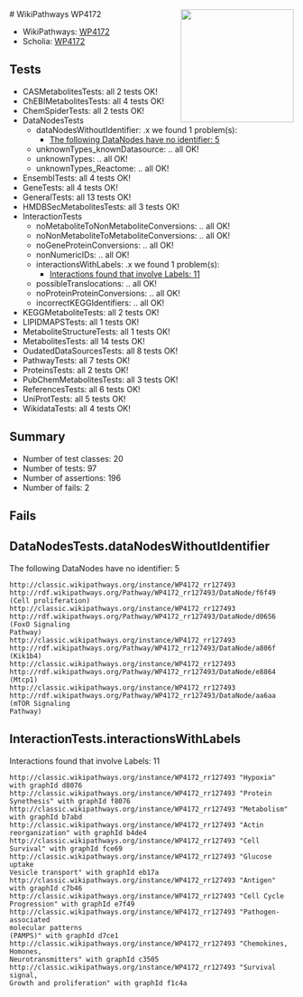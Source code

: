 <img style="float: right; width: 200px" src="https://upload.wikimedia.org/wikipedia/commons/thumb/8/83/Wplogo_with_text_500.png/640px-Wplogo_with_text_500.png" />
# WikiPathways WP4172

* WikiPathways: [WP4172](https://wikipathways.org/pathways/WP4172)
* Scholia: [WP4172](https://scholia.toolforge.org/wikipathways/WP4172)
## Tests
* CASMetabolitesTests: all 2 tests OK!
* ChEBIMetabolitesTests: all 4 tests OK!
* ChemSpiderTests: all 2 tests OK!
* DataNodesTests
    * dataNodesWithoutIdentifier: .x we found 1 problem(s):
        * [The following DataNodes have no identifier: 5](#d2d32fa4)
    * unknownTypes_knownDatasource: .. all OK!
    * unknownTypes: .. all OK!
    * unknownTypes_Reactome: .. all OK!
* EnsemblTests: all 4 tests OK!
* GeneTests: all 4 tests OK!
* GeneralTests: all 13 tests OK!
* HMDBSecMetabolitesTests: all 3 tests OK!
* InteractionTests
    * noMetaboliteToNonMetaboliteConversions: .. all OK!
    * noNonMetaboliteToMetaboliteConversions: .. all OK!
    * noGeneProteinConversions: .. all OK!
    * nonNumericIDs: .. all OK!
    * interactionsWithLabels: .x we found 1 problem(s):
        * [Interactions found that involve Labels: 11](#fe97a8b9)
    * possibleTranslocations: .. all OK!
    * noProteinProteinConversions: .. all OK!
    * incorrectKEGGIdentifiers: .. all OK!
* KEGGMetaboliteTests: all 2 tests OK!
* LIPIDMAPSTests: all 1 tests OK!
* MetaboliteStructureTests: all 1 tests OK!
* MetabolitesTests: all 14 tests OK!
* OudatedDataSourcesTests: all 8 tests OK!
* PathwayTests: all 7 tests OK!
* ProteinsTests: all 2 tests OK!
* PubChemMetabolitesTests: all 3 tests OK!
* ReferencesTests: all 6 tests OK!
* UniProtTests: all 5 tests OK!
* WikidataTests: all 4 tests OK!


## Summary

* Number of test classes: 20
* Number of tests: 97
* Number of assertions: 196
* Number of fails: 2

## Fails

<a name="d2d32fa4" />

## DataNodesTests.dataNodesWithoutIdentifier

The following DataNodes have no identifier: 5
```
http://classic.wikipathways.org/instance/WP4172_rr127493 http://rdf.wikipathways.org/Pathway/WP4172_rr127493/DataNode/f6f49 (Cell proliferation)
http://classic.wikipathways.org/instance/WP4172_rr127493 http://rdf.wikipathways.org/Pathway/WP4172_rr127493/DataNode/d0656 (FoxO Signaling
Pathway)
http://classic.wikipathways.org/instance/WP4172_rr127493 http://rdf.wikipathways.org/Pathway/WP4172_rr127493/DataNode/a806f (Kik1b4)
http://classic.wikipathways.org/instance/WP4172_rr127493 http://rdf.wikipathways.org/Pathway/WP4172_rr127493/DataNode/e8864 (Mtcp1)
http://classic.wikipathways.org/instance/WP4172_rr127493 http://rdf.wikipathways.org/Pathway/WP4172_rr127493/DataNode/aa6aa (mTOR Signaling
Pathway)
```

<a name="fe97a8b9" />

## InteractionTests.interactionsWithLabels

Interactions found that involve Labels: 11
```
http://classic.wikipathways.org/instance/WP4172_rr127493 "Hypoxia" with graphId d8076
http://classic.wikipathways.org/instance/WP4172_rr127493 "Protein Synethesis" with graphId f8076
http://classic.wikipathways.org/instance/WP4172_rr127493 "Metabolism" with graphId b7abd
http://classic.wikipathways.org/instance/WP4172_rr127493 "Actin reorganization" with graphId b4de4
http://classic.wikipathways.org/instance/WP4172_rr127493 "Cell Survival" with graphId fce69
http://classic.wikipathways.org/instance/WP4172_rr127493 "Glucose uptake
Vesicle transport" with graphId eb17a
http://classic.wikipathways.org/instance/WP4172_rr127493 "Antigen" with graphId c7b46
http://classic.wikipathways.org/instance/WP4172_rr127493 "Cell Cycle Progression" with graphId e7f49
http://classic.wikipathways.org/instance/WP4172_rr127493 "Pathogen-associated
molecular patterns
(PAMPS)" with graphId d7ce1
http://classic.wikipathways.org/instance/WP4172_rr127493 "Chemokines, 
Homones, 
Neurotransmitters" with graphId c3505
http://classic.wikipathways.org/instance/WP4172_rr127493 "Survival signal,
Growth and proliferation" with graphId f1c4a
```

